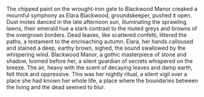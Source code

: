 The chipped paint on the wrought-iron gate to Blackwood Manor creaked a mournful symphony as Elara Blackwood, groundskeeper, pushed it open.  Dust motes danced in the late afternoon sun, illuminating the sprawling lawns, their emerald hue a stark contrast to the muted greys and browns of the overgrown borders.  Dead leaves, like scattered confetti, littered the paths, a testament to the encroaching autumn.  Elara, her hands calloused and stained a deep, earthy brown, sighed, the sound swallowed by the whispering wind.  Blackwood Manor, a gothic masterpiece of stone and shadow, loomed before her, a silent guardian of secrets whispered on the breeze.  The air, heavy with the scent of decaying leaves and damp earth, felt thick and oppressive.  This was her nightly ritual, a silent vigil over a place she had known her whole life, a place where the boundaries between the living and the dead seemed to blur.
